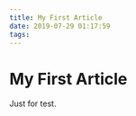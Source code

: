 ```yaml
---
title: My First Article
date: 2019-07-29 01:17:59
tags:
---
```


# My First Article

Just for test.

